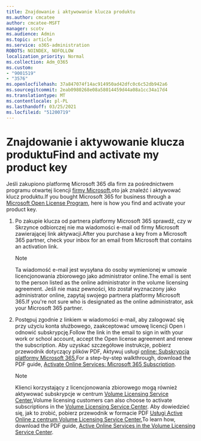 ```yaml
---
title: Znajdowanie i aktywowanie klucza produktu
ms.author: cmcatee
author: cmcatee-MSFT
manager: scotv
ms.audience: Admin
ms.topic: article
ms.service: o365-administration
ROBOTS: NOINDEX, NOFOLLOW
localization_priority: Normal
ms.collection: Adm_O365
ms.custom:
- "9001519"
- "3576"
ms.openlocfilehash: 37a847074f14ac914950ad42dfc0c6c52db942a6
ms.sourcegitcommit: 2eab0980268e08a58014459d44a08a1cc34a17d4
ms.translationtype: MT
ms.contentlocale: pl-PL
ms.lasthandoff: 03/25/2021
ms.locfileid: "51200719"
---
```

# <a name="find-and-activate-my-product-key"></a><span data-ttu-id="7de93-102">Znajdowanie i aktywowanie klucza produktu</span><span class="sxs-lookup"><span data-stu-id="7de93-102">Find and activate my product key</span></span>

<span data-ttu-id="7de93-103">Jeśli zakupiono platformę Microsoft 365 dla firm za pośrednictwem programu otwartej licencji [firmy Microsoft,](https://go.microsoft.com/fwlink/p/?LinkID=613298)oto jak znaleźć i aktywować klucz produktu.</span><span class="sxs-lookup"><span data-stu-id="7de93-103">If you bought Microsoft 365 for business through a [Microsoft Open License Program](https://go.microsoft.com/fwlink/p/?LinkID=613298), here is how you find and activate your product key.</span></span>

1. <span data-ttu-id="7de93-104">Po zakupie klucza od partnera platformy Microsoft 365 sprawdź, czy w Skrzynce odbiorczej nie ma wiadomości e-mail od firmy Microsoft zawierającej link aktywacji.</span><span class="sxs-lookup"><span data-stu-id="7de93-104">After you purchase a key from a Microsoft 365 partner, check your inbox for an email from Microsoft that contains an activation link.</span></span>

    > [!NOTE]
    > <span data-ttu-id="7de93-105">Ta wiadomość e-mail jest wysyłana do osoby wymienionej w umowie licencjonowania zbiorowego jako administrator online.</span><span class="sxs-lookup"><span data-stu-id="7de93-105">The email is sent to the person listed as the online administrator in the volume licensing agreement.</span></span> <span data-ttu-id="7de93-106">Jeśli nie masz pewności, kto został wyznaczony jako administrator online, zapytaj swojego partnera platformy Microsoft 365.</span><span class="sxs-lookup"><span data-stu-id="7de93-106">If you're not sure who is designated as the online administrator, ask your Microsoft 365 partner.</span></span>
1. <span data-ttu-id="7de93-107">Postępuj zgodnie z linkiem w wiadomości e-mail, aby zalogować się przy użyciu konta służbowego, zaakceptować umowę licencji Open i odnowić subskrypcję.</span><span class="sxs-lookup"><span data-stu-id="7de93-107">Follow the link in the email to sign in with your work or school account, accept the Open license agreement and renew the subscription.</span></span> <span data-ttu-id="7de93-108">Aby uzyskać szczegółowe instrukcje, pobierz przewodnik dotyczący plików PDF, Aktywuj usługi [online: Subskrypcja platformy Microsoft 365.](https://go.microsoft.com/fwlink/p/?LinkId=618100)</span><span class="sxs-lookup"><span data-stu-id="7de93-108">For a step-by-step walkthrough, download the PDF guide, [Activate Online Services: Microsoft 365 Subscription](https://go.microsoft.com/fwlink/p/?LinkId=618100).</span></span>

    > [!NOTE]
    > <span data-ttu-id="7de93-109">Klienci korzystający z licencjonowania zbiorowego mogą również aktywować subskrypcje w centrum [Volume Licensing Service Center.](https://go.microsoft.com/fwlink/p/?LinkID=282016)</span><span class="sxs-lookup"><span data-stu-id="7de93-109">Volume licensing customers can also choose to activate subscriptions in the [Volume Licensing Service Center](https://go.microsoft.com/fwlink/p/?LinkID=282016).</span></span> <span data-ttu-id="7de93-110">Aby dowiedzieć się, jak to zrobić, pobierz przewodnik w formacie PDF [Usługi Active Online z centrum Volume Licensing Service Center.](https://go.microsoft.com/fwlink/p/?LinkId=618096)</span><span class="sxs-lookup"><span data-stu-id="7de93-110">To learn how, download the PDF guide, [Active Online Services in the Volume Licensing Service Center](https://go.microsoft.com/fwlink/p/?LinkId=618096).</span></span>